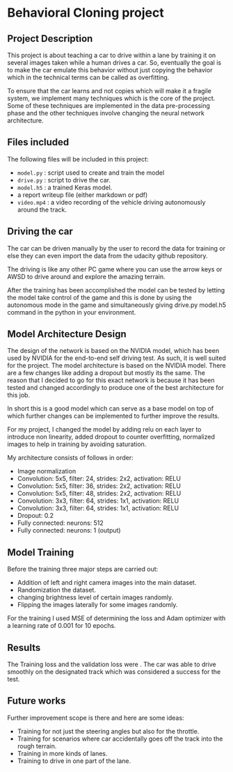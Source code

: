 # Behavioral Cloning project

## Project Description
This project is about teaching a car to drive within a lane by training it on several images taken while a human drives a car. So, eventually the goal is to make the car emulate this behavior without just copying the behavior which in the technical terms can be called as overfitting.

To ensure that the car learns and not copies which will make it a fragile system, we implement many techniques which is the core of the project. Some of these techniques are implemented in the data pre-processing phase and the other techniques involve changing the neural network architecture.


## Files included
The following files will be included in this project:
* `model.py` : script used to create and train the model
* `drive.py` : script to drive the car.
* `model.h5` : a trained Keras model.
* a report writeup file (either markdown or pdf)
* `video.mp4` : a video recording of the vehicle driving autonomously around the track.

## Driving the car
The car can be driven manually by the user to record the data for training or else they can even import the data from the udacity github repository.

The driving is like any other PC game where you can use the arrow keys or AWSD to drive around and explore the amazing terrain.

After the training has been accomplished the model can be tested by letting the model take control of the game and this is done by using the autonomous mode in the game and simultaneously giving drive.py model.h5 command in the python in your environment.

## Model Architecture Design

The design of the network is based on the NVIDIA model, which has been used by NVIDIA for the end-to-end self driving test. As such, it is well suited for the project.
The model architecture is based on the NVIDIA model. There are a few changes like adding a dropout but mostly its the same. The reason that I decided to go for this exact network is because it has been tested and changed accordingly to produce one of the best architecture for this job.

In short this is a good model which can serve as a base model on top of which further changes can be implemented to further improve the results.

For my project, I changed the model by adding relu on each layer to introduce non linearity, added dropout to counter overfitting, normalized images to help in training by avoiding saturation.

My architecture consists of follows in order:

* Image normalization
* Convolution: 5x5, filter: 24, strides: 2x2, activation: RELU
* Convolution: 5x5, filter: 36, strides: 2x2, activation: RELU
* Convolution: 5x5, filter: 48, strides: 2x2, activation: RELU
* Convolution: 3x3, filter: 64, strides: 1x1, activation: RELU
* Convolution: 3x3, filter: 64, strides: 1x1, activation: RELU
* Dropout: 0.2
* Fully connected: neurons: 512
* Fully connected: neurons: 1 (output)

## Model Training
Before the training three major steps are carried out:
* Addition of left and right camera images into the main dataset.
* Randomization the dataset.
* changing brightness level of certain images randomly.
* Flipping the images laterally for some images randomly.

For the training I used MSE of determining the loss and Adam optimizer with a learning rate of 0.001 for 10 epochs.

## Results

The Training loss and the validation loss were .
The car was able to drive smoothly on the designated track which was considered a success for the test.

## Future works
Further improvement scope is there and here are some ideas:
* Training for not just the steering angles but also for the throttle.
* Training for scenarios where car accidentally goes off the track into the rough terrain.
* Training in more kinds of lanes.
* Training to drive in one part of the lane.
